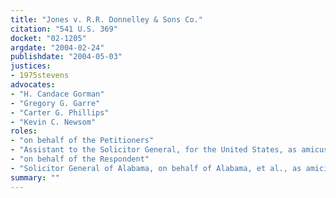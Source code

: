 ```yaml
---
title: "Jones v. R.R. Donnelley & Sons Co."
citation: "541 U.S. 369"
docket: "02-1205"
argdate: "2004-02-24"
publishdate: "2004-05-03"
justices:
- 1975stevens
advocates:
- "H. Candace Gorman"
- "Gregory G. Garre"
- "Carter G. Phillips"
- "Kevin C. Newsom"
roles:
- "on behalf of the Petitioners"
- "Assistant to the Solicitor General, for the United States, as amicus curiae, supporting the Petitioners"
- "on behalf of the Respondent"
- "Solicitor General of Alabama, on behalf of Alabama, et al., as amici curiae, supporting the Respondent"
summary: ""
---
```


